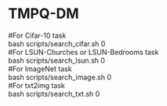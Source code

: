 # TMPQ-DM
#For Cifar-10 task  
bash scripts/search_cifar.sh 0  
#For LSUN-Churches or LSUN-Bedrooms task  
bash scripts/search_lsun.sh 0  
#For ImageNet task  
bash scripts/search_image.sh 0  
#For txt2img task  
bash scripts/search_txt.sh 0  

